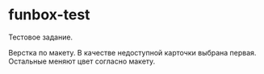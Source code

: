 # funbox-test

Тестовое задание.

Верстка по макету. В качестве недоступной карточки выбрана первая. Остальные меняют цвет согласно макету.
